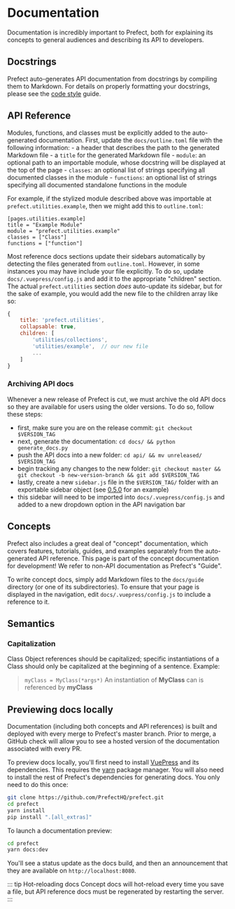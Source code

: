 # Documentation

Documentation is incredibly important to Prefect, both for explaining its concepts to general audiences and describing its API to developers.

## Docstrings

Prefect auto-generates API documentation from docstrings by compiling them to Markdown. For details on properly formatting your docstrings, please see the [code style](./style.md#docstrings) guide.

## API Reference

Modules, functions, and classes must be explicitly added to the auto-generated documentation. First, update the `docs/outline.toml` file with the following information: - a header that describes the path to the generated Markdown file - a `title` for the generated Markdown file - `module`: an optional path to an importable module, whose docstring will be displayed at the top of the page - `classes`: an optional list of strings specifying all documented classes in the module - `functions`: an optional list of strings specifying all documented standalone functions in the module

For example, if the stylized module described above was importable at `prefect.utilities.example`, then we might add this to `outline.toml`:

```
[pages.utilities.example]
title = "Example Module"
module = "prefect.utilities.example"
classes = ["Class"]
functions = ["function"]
```

Most reference docs sections update their sidebars automatically by detecting the files generated from `outline.toml`. However, in some instances you may have include your file explicitly. To do so, update `docs/.vuepress/config.js` and add it to the appropriate "children" section. The actual `prefect.utilities` section _does_ auto-update its sidebar, but for the sake of example, you would add the new file to the children array like so:

```javascript
{
    title: 'prefect.utilities',
    collapsable: true,
    children: [
        'utilities/collections',
        'utilities/example',  // our new file
        ...
    ]
}
```

### Archiving API docs

Whenever a new release of Prefect is cut, we must archive the old API docs so they are available for users using the older versions. To do so, follow these steps:

- first, make sure you are on the release commit: `git checkout $VERSION_TAG`
- next, generate the documentation: `cd docs/ && python generate_docs.py`
- push the API docs into a new folder: `cd api/ && mv unreleased/ $VERSION_TAG`
- begin tracking any changes to the new folder: `git checkout master && git checkout -b new-version-branch && git add $VERSION_TAG`
- lastly, create a new `sidebar.js` file in the `$VERSION_TAG/` folder with an exportable sidebar object (see [0.5.0](https://github.com/PrefectHQ/prefect/blob/master/docs/api/0.5.0/sidebar.js) for an example)
- this sidebar will need to be imported into `docs/.vuepress/config.js` and added to a new dropdown option in the API navigation bar

## Concepts

Prefect also includes a great deal of "concept" documentation, which covers features, tutorials, guides, and examples separately from the auto-generated API reference. This page is part of the concept documentation for development! We refer to non-API documentation as Prefect's "Guide".

To write concept docs, simply add Markdown files to the `docs/guide` directory (or one of its subdirectories). To ensure that your page is displayed in the navigation, edit `docs/.vuepress/config.js` to include a reference to it.

## Semantics

### Capitalization

Class Object references should be capitalized; specific instantiations of a Class should only be capitalized at the beginning of a sentence.
Example:

> `myClass = MyClass(*args*)`
> An instantiation of **MyClass** can is referenced by **myClass**

## Previewing docs locally

Documentation (including both concepts and API references) is built and deployed with every merge to Prefect's master branch. Prior to merge, a GitHub check will allow you to see a hosted version of the documentation associated with every PR.

To preview docs locally, you'll first need to install [VuePress](https://vuepress.vuejs.org/) and its dependencies. This requires the [yarn](https://yarnpkg.com/) package manager. You will also need to install the rest of Prefect's dependencies for generating docs. You only need to do this once:

```bash
git clone https://github.com/PrefectHQ/prefect.git
cd prefect
yarn install
pip install ".[all_extras]"
```

To launch a documentation preview:

```bash
cd prefect
yarn docs:dev
```

You'll see a status update as the docs build, and then an announcement that they are available on `http://localhost:8080`.

::: tip Hot-reloading docs
Concept docs will hot-reload every time you save a file, but API reference docs must be regenerated by restarting the server.
:::

